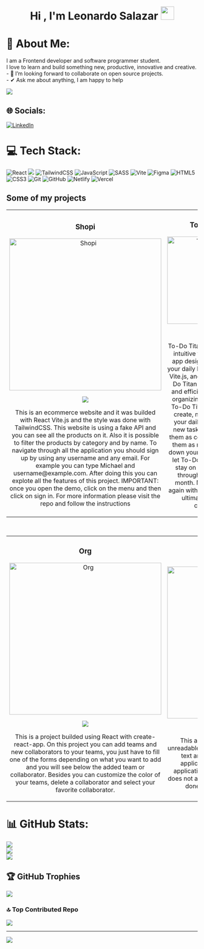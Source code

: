<h1 align="center"><b>Hi , I'm Leonardo Salazar </b><img src="https://media.giphy.com/media/hvRJCLFzcasrR4ia7z/giphy.gif" width="35"></h1>
<!--  -->

# 💫 About Me:
I am a Frontend developer and software programmer student.<br>I love to learn and build something new, productive, innovative and creative.<br>- 👯 I’m looking forward to collaborate on open source projects.<br> - ✔ Ask me about anything, I am happy to help<br>

<img src="https://i.imgur.com/899wBFB.png">

## 🌐 Socials:
[![LinkedIn](https://img.shields.io/badge/LinkedIn-%230077B5.svg?logo=linkedin&logoColor=white)](https://www.linkedin.com/in/leonardo-salazar-serna/) 

# 💻 Tech Stack:
![React](https://img.shields.io/badge/react-%2320232a.svg?style=for-the-badge&logo=react&logoColor=%2361DAFB) <img src= "https://img.shields.io/badge/typescript-%23007ACC.svg?style=for-the-badge&logo=typescript&logoColor=white"> ![TailwindCSS](https://img.shields.io/badge/tailwindcss-%2338B2AC.svg?style=for-the-badge&logo=tailwind-css&logoColor=white) ![JavaScript](https://img.shields.io/badge/javascript-%23323330.svg?style=for-the-badge&logo=javascript&logoColor=%23F7DF1E) ![SASS](https://img.shields.io/badge/SASS-hotpink.svg?style=for-the-badge&logo=SASS&logoColor=white) ![Vite](https://img.shields.io/badge/vite-%23646CFF.svg?style=for-the-badge&logo=vite&logoColor=white) ![Figma](https://img.shields.io/badge/figma-%23F24E1E.svg?style=for-the-badge&logo=figma&logoColor=white) ![HTML5](https://img.shields.io/badge/html5-%23E34F26.svg?style=for-the-badge&logo=html5&logoColor=white)
![CSS3](https://img.shields.io/badge/css3-%231572B6.svg?style=for-the-badge&logo=css3&logoColor=white) ![Git](https://img.shields.io/badge/git-%23F05033.svg?style=for-the-badge&logo=git&logoColor=white) ![GitHub](https://img.shields.io/badge/github-%23121011.svg?style=for-the-badge&logo=github&logoColor=white) ![Netlify](https://img.shields.io/badge/netlify-%23000000.svg?style=for-the-badge&logo=netlify&logoColor=#00C7B7) ![Vercel](https://img.shields.io/badge/vercel-%23000000.svg?style=for-the-badge&logo=vercel&logoColor=white)

## Some of my projects
<div>
<table>
<tr>
<td width="50%">
<h3 align="center">Shopi</h3>
<div align="center">
<a href="https://shopi-livid.vercel.app/" target="_blank"><img src="https://i.imgur.com/zMl7Sg6.png" width="400" alt="Shopi"></a>
<p><a href="https://github.com/developerleonardo/Shopi" target="_blank"><img src="https://img.shields.io/badge/logo-github-00F7FF%3Fgithub%3Dcode?style=plastic&logo=github&logoColor=black&label=Code&labelColor=white&color=%2300F7FF"></a></p>
<p>This is an ecommerce website and it was builded with React Vite.js and the style was done with TailwindCSS. This website is using a fake API and you can see all the products on it. Also it is possible to filter the products by category and by name. To navigate through all the application you should sign up by using any username and any email. For example you can type Michael and username@example.com. After doing this you can explote all the features of this project. IMPORTANT: once you open the demo, click on the menu and then click on sign in. For more information please visit the repo and follow the instructions</p>
</div>      
</td>

<td width="50%">
<h3 align="center">To-Do Titan</h3>
<div align="center">
<a href="https://developerleonardo.github.io/todo-titan/" target="_blank"><img src="https://gcdnb.pbrd.co/images/nb5aoquR4ra7.png?o=1" width="230" alt="To-Do Titan"></a>
<p><a href="https://github.com/developerleonardo/todo-titan" target="_blank"><img src="https://img.shields.io/badge/logo-github-00F7FF%3Fgithub%3Dcode?style=plastic&logo=github&logoColor=black&label=Code&labelColor=white&color=%2300F7FF"></a></p>
<p>To-Do Titan is a powerful and intuitive task management app designed to streamline your daily life. Built with React, Vite.js, and TailwindCSS, To-Do Titan offers a seamless and efficient experience for organizing your tasks. With To-Do Titan, you can easily create, manage, and track your daily to-do lists. Add new tasks with ease, mark them as completed, or delete them as needed. Simply jot down your daily itinerary, and let To-Do Titan ensure you stay on top of everything throughout the day and month. Never miss a task again with To-Do Titan—your ultimate productivity companion.</p>
</div>
  
</table>                                                                                 

<br>

<table>
<tr>  
<td width="50%">
<h3 align="center">Org</h3>
<div align="center">                                       
<a href="https://org-six-chi.vercel.app/" target="_blank"><img src="https://imgur.com/Wa723Ln.png" width="400" alt="Org"></a>
<br>
<p><a href="https://github.com/developerleonardo/org" target="_blank"><img src="https://img.shields.io/badge/logo-github-00F7FF%3Fgithub%3Dcode?style=plastic&logo=github&logoColor=black&label=Code&labelColor=white&color=%2300F7FF"></a></p>
</p>This is a project builded using React with create-react-app.
On this project you can add teams and new collaborators to your teams, you just have to fill one of the forms depending on what you want to add and you will see below the added team or collaborator. Besides you can customize the color of your teams, delete a collaborator and select your favorite collaborator.</p>
</div>   
</td>

<td width="50%">
<h3 align="center">Text encryptor</h3>
<div align="center">
<a href="https://developerleonardo.github.io/encriptador-de-texto/" target="_blank"><img src="https://gcdnb.pbrd.co/images/hjv8Er0iMZGZ.png?o=1" width="400" alt="Text Encryptor"></a>
<p><a href="https://github.com/developerleonardo/encriptador-de-texto" target="_blank"><img src="https://img.shields.io/badge/logo-github-00F7FF%3Fgithub%3Dcode?style=plastic&logo=github&logoColor=black&label=Code&labelColor=white&color=%2300F7FF"></a></p>
<p>This application can encrypt a text making it unreadable. You can send to someone the encrypted text and the other person can use the same application to read the secret message. The application only accepts lower case letters and it does not accept special characters. This project was done using javascript, CSS3 and HTML5</p>
</div>                                                                          
</td>
</table>                                                                                 
</div>

# 📊 GitHub Stats:
![](https://github-readme-stats.vercel.app/api?username=developerleonardo&theme=dark&hide_border=false&include_all_commits=true&count_private=true)<br/>
![](https://github-readme-streak-stats.herokuapp.com/?user=developerleonardo&theme=dark&hide_border=false)<br/>
![](https://github-readme-stats.vercel.app/api/top-langs/?username=developerleonardo&theme=dark&hide_border=false&include_all_commits=true&count_private=true&layout=compact)

## 🏆 GitHub Trophies
![](https://github-profile-trophy.vercel.app/?username=developerleonardo&theme=radical&no-frame=false&no-bg=true&margin-w=4)

### 🔝 Top Contributed Repo
![](https://github-contributor-stats.vercel.app/api?username=developerleonardo&limit=5&theme=dark&combine_all_yearly_contributions=true)

---
[![](https://visitcount.itsvg.in/api?id=developerleonardo&icon=0&color=0)](https://visitcount.itsvg.in)

<!-- Proudly created with GPRM ( https://gprm.itsvg.in ) -->
